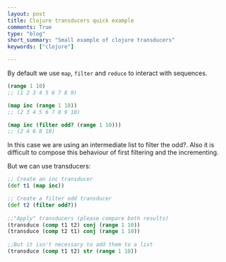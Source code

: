 ```yaml
---
layout: post
title: Clojure transducers quick example
comments: True
type: "blog"
short_summary: "Small example of clojure transducers"
keywords: ["clojure"]

---
```


By default we use `map`, `filter` and `reduce` to interact with sequences.

```clojure
(range 1 10)
;; (1 2 3 4 5 6 7 8 9)

(map inc (range 1 10))
;; (2 3 4 5 6 7 8 9 10)

(map inc (filter odd? (range 1 10)))
;; (2 4 6 8 10)
```

In this case we are using an intermediate list to filter the odd?. Also it is difficult to compose this behaviour of first filtering and the incrementing.

But we can use transducers:

```clojure
;; Create an inc transducer
(def t1 (map inc))

;; Create a filter odd transducer
(def t2 (filter odd?))
 
;;"Apply" transducers (please compare both results)
(transduce (comp t1 t2) conj (range 1 10))
(transduce (comp t2 t1) conj (range 1 10))
 
;;But it isn't necessary to add them to a list
(transduce (comp t1 t2) str (range 1 10))
```
